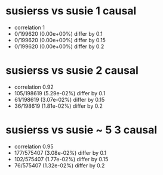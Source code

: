 # susierss vs susie  1 causal

- correlation 1
- 0/199620 (0.00e+00%) differ by 0.1
- 0/199620 (0.00e+00%) differ by 0.15
- 0/199620 (0.00e+00%) differ by 0.2


# susierss vs susie  2 causal

- correlation 0.92
- 105/198619 (5.29e-02%) differ by 0.1
- 61/198619 (3.07e-02%) differ by 0.15
- 36/198619 (1.81e-02%) differ by 0.2


# susierss vs susie  ~ 5 3 causal

- correlation 0.95
- 177/575407 (3.08e-02%) differ by 0.1
- 102/575407 (1.77e-02%) differ by 0.15
- 76/575407 (1.32e-02%) differ by 0.2


